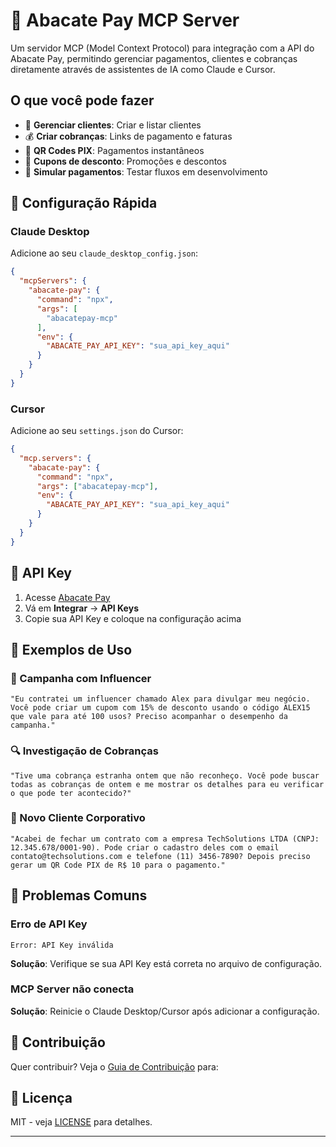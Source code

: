 # 🥑 Abacate Pay MCP Server

Um servidor MCP (Model Context Protocol) para integração com a API do Abacate Pay, permitindo gerenciar pagamentos, clientes e cobranças diretamente através de assistentes de IA como Claude e Cursor.

## O que você pode fazer

- 👥 **Gerenciar clientes**: Criar e listar clientes
- 💰 **Criar cobranças**: Links de pagamento e faturas  
- 📱 **QR Codes PIX**: Pagamentos instantâneos
- 🎫 **Cupons de desconto**: Promoções e descontos
- 🔄 **Simular pagamentos**: Testar fluxos em desenvolvimento

## 🚀 Configuração Rápida

### Claude Desktop

Adicione ao seu `claude_desktop_config.json`:

```json
{
  "mcpServers": {
    "abacate-pay": {
      "command": "npx",
      "args": [
        "abacatepay-mcp"
      ],
      "env": {
        "ABACATE_PAY_API_KEY": "sua_api_key_aqui"
      }
    }
  }
}
```

### Cursor

Adicione ao seu `settings.json` do Cursor:

```json
{
  "mcp.servers": {
    "abacate-pay": {
      "command": "npx",
      "args": ["abacatepay-mcp"],
      "env": {
        "ABACATE_PAY_API_KEY": "sua_api_key_aqui"
      }
    }
  }
}
```

## 🔑 API Key

1. Acesse [Abacate Pay](https://www.abacatepay.com)
2. Vá em **Integrar** → **API Keys**
3. Copie sua API Key e coloque na configuração acima

## 📝 Exemplos de Uso

### 🎯 Campanha com Influencer
```
"Eu contratei um influencer chamado Alex para divulgar meu negócio. Você pode criar um cupom com 15% de desconto usando o código ALEX15 que vale para até 100 usos? Preciso acompanhar o desempenho da campanha."
```

### 🔍 Investigação de Cobranças
```
"Tive uma cobrança estranha ontem que não reconheço. Você pode buscar todas as cobranças de ontem e me mostrar os detalhes para eu verificar o que pode ter acontecido?"
```

### 💼 Novo Cliente Corporativo  
```
"Acabei de fechar um contrato com a empresa TechSolutions LTDA (CNPJ: 12.345.678/0001-90). Pode criar o cadastro deles com o email contato@techsolutions.com e telefone (11) 3456-7890? Depois preciso gerar um QR Code PIX de R$ 10 para o pagamento."
```

## 🐛 Problemas Comuns

### Erro de API Key
```
Error: API Key inválida
```
**Solução**: Verifique se sua API Key está correta no arquivo de configuração.


### MCP Server não conecta
**Solução**: Reinicie o Claude Desktop/Cursor após adicionar a configuração.

## 🤝 Contribuição

Quer contribuir? Veja o [Guia de Contribuição](CONTRIBUTING.md) para:

## 📄 Licença

MIT - veja [LICENSE](LICENSE) para detalhes.

---



